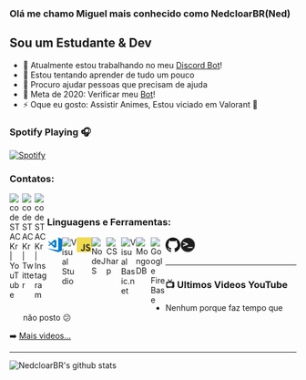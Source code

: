 ### Olá me chamo Miguel mais conhecido como NedcloarBR(Ned)

## Sou um Estudante & Dev

- 🔭 Atualmente estou trabalhando no meu [Discord Bot](https://discord.com/api/oauth2/authorize?client_id=708822043420000366&permissions=8&redirect_uri=http%3A%2F%2Flocalhost%3A3001%2Fapi%2Fauth%2Fdiscord%2Fredirect&scope=bot)!
- 🌱 Estou tentando aprender de tudo um pouco
- 👯 Procuro ajudar pessoas que precisam de ajuda 
- 🥅 Meta de 2020: Verificar meu [Bot](https://discord.com/api/oauth2/authorize?client_id=708822043420000366&permissions=8&redirect_uri=http%3A%2F%2Flocalhost%3A3001%2Fapi%2Fauth%2Fdiscord%2Fredirect&scope=bot)!
- ⚡ Oque eu gosto: Assistir Animes, Estou viciado em Valorant 🤣

### Spotify Playing 🎧

[![Spotify](https://novatorem-theta-green.vercel.app/api/spotify)](https://open.spotify.com/user/btzti5ckucqz0rqu1eq56vsjb)

### Contatos:

[<img align="left" alt="codeSTACKr | YouTube" width="22px" src="https://cdn.jsdelivr.net/npm/simple-icons@v3/icons/youtube.svg" />](https://www.youtube.com/channel/UCbljj-LSlXuiB1EprNDl8MA)
[<img align="left" alt="codeSTACKr | Twitter" width="22px" src="https://cdn.jsdelivr.net/npm/simple-icons@v3/icons/twitter.svg" />](https://twitter.com/BrNedcloar)
[<img align="left" alt="codeSTACKr | Instagram" width="22px" src="https://cdn.jsdelivr.net/npm/simple-icons@v3/icons/discord.svg" />](https://top.gg/user/330047048009252864)

<br />

### Linguagens e Ferramentas:

[<img align="left" alt="Visual Studio Code" width="26px" src="https://raw.githubusercontent.com/github/explore/80688e429a7d4ef2fca1e82350fe8e3517d3494d/topics/visual-studio-code/visual-studio-code.png" />]()
[<img align="left" alt="Visual Studio" width="26px" src="https://static.wikia.nocookie.net/logopedia/images/c/cd/Visual_Studio_2017_Logo.svg" />]()
[<img align="left" alt="JavaScript" width="26px" src="https://raw.githubusercontent.com/github/explore/80688e429a7d4ef2fca1e82350fe8e3517d3494d/topics/javascript/javascript.png" />](https://github.com/BestNessPT/BotKaoriDiscord)
[<img align="left" alt="NodeJS" width="26px" src="https://walde.co/wp-content/uploads/2016/09/nodejs_logo.png" />]()
[<img align="left" alt="CSharp" width="26px" src="https://upload.wikimedia.org/wikipedia/commons/7/7a/C_Sharp_logo.svg" />]()
[<img align="left" alt="Visual Basic.net" width="26px" src="https://upload.wikimedia.org/wikipedia/commons/thumb/4/40/VB.NET_Logo.svg/1200px-VB.NET_Logo.svg.png" />]()
[<img align="left" alt="MongoDB" width="26px" src="https://infinapps.com/wp-content/uploads/2018/10/mongodb-logo-256x300.png" />]()
[<img align="left" alt="Google FireBase" width="26px" src="https://cdn.shortpixel.ai/client/q_glossy,ret_img,w_502,h_518/https://keytotech.com/wp-content/uploads/2019/05/firebase.png" />]()
[<img align="left" alt="GitHub" width="26px" src="https://raw.githubusercontent.com/github/explore/78df643247d429f6cc873026c0622819ad797942/topics/github/github.png" />](https://github.com/BestNessPT)
[<img align="left" alt="Terminal" width="26px" src="https://raw.githubusercontent.com/github/explore/80688e429a7d4ef2fca1e82350fe8e3517d3494d/topics/terminal/terminal.png" />]()

<br/>    
<br/>

---

### 📺 Ultimos Videos YouTube 

<!-- YOUTUBE:START -->
- Nenhum porque faz tempo que não posto 😕
<!-- YOUTUBE:END -->

➡️ [Mais videos...](https://www.youtube.com/channel/UCbljj-LSlXuiB1EprNDl8MA)

---

![NedcloarBR's github stats](https://github-readme-stats.vercel.app/api?username=NedcloarBR&show_icons=true&theme=dark)

<!--
# NedcloarBR
## Olá eu sou o Miguel
Comecei a programar pelo mês 06/2020 iniciando com JavaScript a fim de criar um Bot para meus servidores no Discord
ele se chama N-D-B sigla para Nedcloar's Discord Bot ksks.
Atualmente estou fazendo cursos de programação pela internet para melhorar meus conhecimentos e ficar cada vez melhor com a programação
no momento (03/08/2020) estou fazendo a Next Level Week #2
A proxima linguagem que pretendo aprender seria C, C++, C# ou Python

Estou sem trabalho por enquanto mas planejo procurar assim que estiver melhor como programador podendo entregar alguma aplicação mesmo sendo simples ou conseguir entrar em projetos grandes com outras pessoas

Meus Passa Tempos são olhar Series, Jogar com os amigos e é claro programar!

Para entrar em contato comigo simplesmente mande um email ou uma mensagem no Twiiter!

Meu email para contato é: contato.nedcloar1@gmail.com
Twiiter: @BrNedcloar
-->


<!--
**NedcloarBR/NedcloarBR** is a ✨ _special_ ✨ repository because its `README.md` (this file) appears on your GitHub profile.

Here are some ideas to get you started:

- 🔭 I’m currently working on ...
- 🌱 I’m currently learning ...
- 👯 I’m looking to collaborate on ...
- 🤔 I’m looking for help with ...
- 💬 Ask me about ...
- 📫 How to reach me: ...
- 😄 Pronouns: ...
- ⚡ Fun fact: ...
-->
